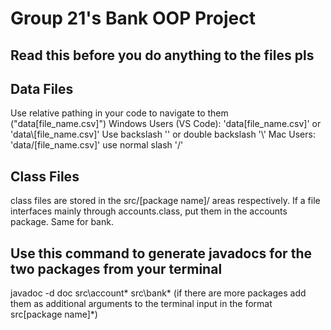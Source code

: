 # Group 21's Bank OOP Project
## Read this before you do anything to the files pls

## Data Files
Use relative pathing in your code to navigate to them ("data\[file_name.csv]")
Windows Users (VS Code): 'data\[file_name.csv]' or 'data\\[file_name.csv]' Use backslash '\' or double backslash '\\'
Mac Users: 'data/[file_name.csv]' use normal slash '/'
## Class Files
class files are stored in the src/[package name]/ areas respectively. If a file interfaces mainly through accounts.class, put them in the accounts package. Same for bank.


## Use this command to generate javadocs for the two packages from your terminal
javadoc -d doc src\account\* src\bank\* 
(if there are more packages add them as additional arguments to the terminal input in the format src\[package name]\*)
